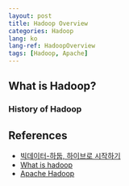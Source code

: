 ```yaml
---
layout: post
title: Hadoop Overview
categories: Hadoop
lang: ko
lang-ref: HadoopOverview
tags: [Hadoop, Apache]
---
```


## What is Hadoop?

### History of Hadoop

## References

- [빅데이터-하둡, 하이브로 시작하기](https://wikidocs.net/22654)
- [What is hadoop](https://www.databricks.com/kr/glossary/hadoop)
- [Apache Hadoop](https://hadoop.apache.org/)
